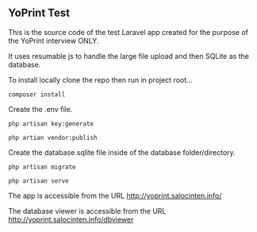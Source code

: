 ## YoPrint Test

This is the source code of the test Laravel app created for the purpose of the YoPrint interview ONLY.

It uses resumable js to handle the large file upload and then SQLite as the database.

To install locally clone the repo then run in project root...

```composer install```

Create the .env file.

```php artisan key:generate```

```php artian vendor:publish```

Create the database.sqlite file inside of the database folder/directory.

```php artisan migrate```

```php artisan serve```

The app is accessible from the URL http://yoprint.salocinten.info/

The database viewer is accessible from the URL http://yoprint.salocinten.info/dbviewer
